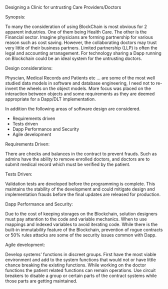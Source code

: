 Designing a Clinic for untrusting Care Providers/Doctors

Synopsis: 

To many the consideration of using BlockChain is most obvious for 2 apparent industries. One of them being Health Care. The other is the Financial sector. Imagine physicians are forming partnership for various reason such as cost saving. However, the collaborating doctors may trust very little of their business partners. Limited partnership (LLP) is often the legal and accounting arranagement. For technology sharing a Dapp running on Blockchain could be an ideal system for the untrusting doctors. 

Design considerations: 

Physcian, Medical Records and Patients etc ... are some of the most well studied data models in software and database engineering, I need not to re-invent the wheels on the object models. More focus was placed on the interaction between objects and some requirements as they are deemed appropriate for a Dapp/DLT implementation. 

In addition the following areas of software design are considered.
- Requirements driven
- Tests driven
- Dapp Performance and Security
- Agile development

Requirements Driven:

There are checks and balances in the contract to prevent frauds. Such as admins have the ability to remove enrolled doctors, and doctors are to submit medical record which must be verified by the patient. 

Tests Driven:

Validation tests are developed before the programming is complete. This maintains the stability of the development and could mitigate  design and implementation frauds before the final updates are released for production.

Dapp Performance and Security:

Due to the cost of keeping storages on the Blockchain, solution designers must pay attention to the code and variable mechanics. When to use mappings and indexed variables to avoid iterating code. While there is the built-in immutability feature of the Blockchain, prevention of rogue contracts or 50% rules attacks are some of the security issues common with Dapp.

Agile development:

Develop systems' functions in discreet groups. First have the most viable environment and add to the system functions that would not or have little chance breaking the existing functions. While working on the doctor functions the patient related functions can remain operations. Use circuit breakers to disable a group or certain parts of the contract systems while those parts are getting maintained.

